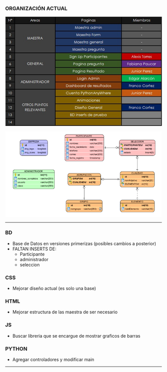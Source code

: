 ### ORGANIZACIÓN ACTUAL


![alt text](image.png)

![alt text](image-1.png)



-----


### BD
- Base de Datos en versiones primerizas (posibles cambios a posterior)
- FALTAN INSERTS DE:
  - Participante
  - administrador
  - seleccion
  

### CSS
- Mejorar diseño actual (es solo una base)

### HTML
- Mejorar estructura de las maestra de ser necesario

### JS
- Buscar libreria que se encargue de mostrar graficos de barras

### PYTHON
- Agregar controladores y modificar main




------
